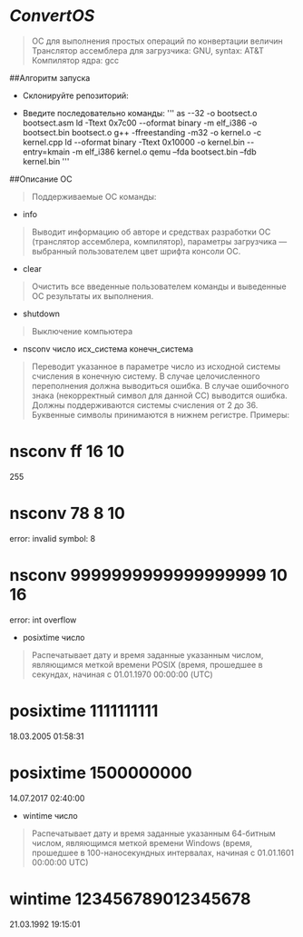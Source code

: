 # _ConvertOS_
>ОС для выполнения простых операций по конвертации величин
>Транслятор ассемблера для загрузчика: GNU, syntax: AT&T
>Компилятор ядра: gcc

##Алгоритм запуска
- Склонируйте репозиторий:

- Введите последовательно команды:
'''
as --32 -o bootsect.o bootsect.asm
ld -Ttext 0x7c00 --oformat binary -m elf_i386 -o bootsect.bin bootsect.o
g++ -ffreestanding -m32 -o kernel.o -c kernel.cpp
ld --oformat binary -Ttext 0x10000 -o kernel.bin --entry=kmain -m elf_i386 kernel.o
qemu –fda bootsect.bin –fdb kernel.bin
'''

##Описание ОС
>Поддерживаемые ОС команды:
- info
> Выводит информацию об авторе и средствах разработки ОС (транслятор ассемблера,
компилятор), параметры загрузчика — выбранный пользователем цвет шрифта консоли
ОС.
- сlear
> Очистить все введенные пользователем команды и выведенные ОС результаты их
выполнения.
- shutdown
> Выключение компьютера
- nsconv число исх_система конечн_система
> Переводит указанное в параметре число из исходной системы счисления в конечную
систему. В случае целочисленного переполнения должна выводиться ошибка. В случае
ошибочного знака (некорректный символ для данной СС) выводится ошибка. Должны
поддерживаются системы счисления от 2 до 36. Буквенные символы принимаются в
нижнем регистре.
Примеры:
# nsconv ff 16 10
255
# nsconv 78 8 10
error: invalid symbol: 8
# nsconv 9999999999999999999 10 16
error: int overflow
- posixtime число
> Распечатывает дату и время заданные указанным числом, являющимся меткой времени
POSIX (время, прошедшее в секундах, начиная с 01.01.1970 00:00:00 (UTC)
# posixtime 1111111111
18.03.2005 01:58:31
# posixtime 1500000000
14.07.2017 02:40:00
- wintime число
> Распечатывает дату и время заданные указанным 64-битным числом, являющимся меткой
времени Windows (время, прошедшее в 100-наносекундных интервалах, начиная с
01.01.1601 00:00:00 UTC)
# wintime 123456789012345678
21.03.1992 19:15:01
